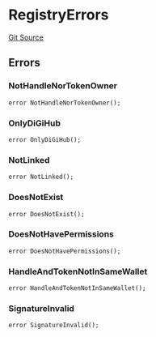 # RegistryErrors
[Git Source](https://github.com/digiv3rse/protocol-contracts/blob/0d518167a484d4368bad0990424be098fe779fa4/contracts/namespaces/constants/Errors.sol)


## Errors
### NotHandleNorTokenOwner

```solidity
error NotHandleNorTokenOwner();
```

### OnlyDiGiHub

```solidity
error OnlyDiGiHub();
```

### NotLinked

```solidity
error NotLinked();
```

### DoesNotExist

```solidity
error DoesNotExist();
```

### DoesNotHavePermissions

```solidity
error DoesNotHavePermissions();
```

### HandleAndTokenNotInSameWallet

```solidity
error HandleAndTokenNotInSameWallet();
```

### SignatureInvalid

```solidity
error SignatureInvalid();
```

